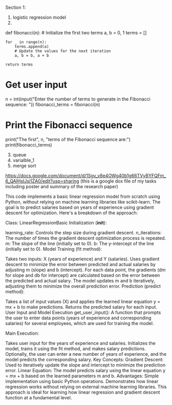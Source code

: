 Section 1:
1. logistic regression model
2.

def fibonacci(n):
    # Initialize the first two terms
    a, b = 0, 1
    terms = []
    
    for _ in range(n):
        terms.append(a)
        # Update the values for the next iteration
        a, b = b, a + b
        
    return terms

# Get user input
n = int(input("Enter the number of terms to generate in the Fibonacci sequence: "))
fibonacci_terms = fibonacci(n)

# Print the Fibonacci sequence
print("The first", n, "terms of the Fibonacci sequence are:")
print(fibonacci_terms)



3. queue
4. varialble_1
5. merge sort

https://docs.google.com/document/d/1Sgv_v8e4OWg40b1g66TVyBYFQFm_6_QAIHsIJsi1ZA0/edit?usp=sharing (this is a google dox file of my tasks including poster and summary of the research paper)


This code implements a basic linear regression model from scratch using Python, without relying on machine learning libraries like scikit-learn. The goal is to predict salaries based on years of experience using gradient descent for optimization. Here's a breakdown of the approach:

Class: LinearRegressionBasic
Initialization (__init__):

learning_rate: Controls the step size during gradient descent.
n_iterations: The number of times the gradient descent optimization process is repeated.
m: The slope of the line (initially set to 0).
b: The y-intercept of the line (initially set to 0).
Model Training (fit method):

Takes two inputs: X (years of experience) and Y (salaries).
Uses gradient descent to minimize the error between predicted and actual salaries by adjusting m (slope) and b (intercept).
For each data point, the gradients (dm for slope and db for intercept) are calculated based on the error between the predicted and actual salary.
The model updates m and b iteratively, adjusting them to minimize the overall prediction error.
Prediction (predict method):

Takes a list of input values (X) and applies the learned linear equation y = mx + b to make predictions.
Returns the predicted salary for each input.
User Input and Model Execution
get_user_input():
A function that prompts the user to enter data points (years of experience and corresponding salaries) for several employees, which are used for training the model.

Main Execution:

Takes user input for the years of experience and salaries.
Initializes the model, trains it using the fit method, and makes salary predictions.
Optionally, the user can enter a new number of years of experience, and the model predicts the corresponding salary.
Key Concepts:
Gradient Descent: Used to iteratively update the slope and intercept to minimize the prediction error.
Linear Equation: The model predicts salary using the linear equation y = mx + b based on the learned parameters m and b.
Advantages:
Simple implementation using basic Python operations.
Demonstrates how linear regression works without relying on external machine learning libraries.
This approach is ideal for learning how linear regression and gradient descent function at a fundamental level.
